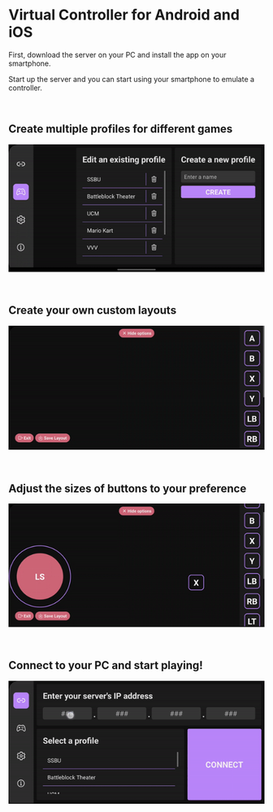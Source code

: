 # Virtual Controller for Android and iOS

First, download the server on your PC and install the app on your smartphone. 

Start up the server and you can start using your smartphone to emulate a controller.

<br/>

## Create multiple profiles for different games

![alt text](gifs/profiles.gif)

<br/>

## Create your own custom layouts

![alt text](gifs/layout.gif)

<br/>

## Adjust the sizes of buttons to your preference

![alt text](gifs/resize.gif)

<br/>

## Connect to your PC and start playing!

![alt text](gifs/play.gif)
